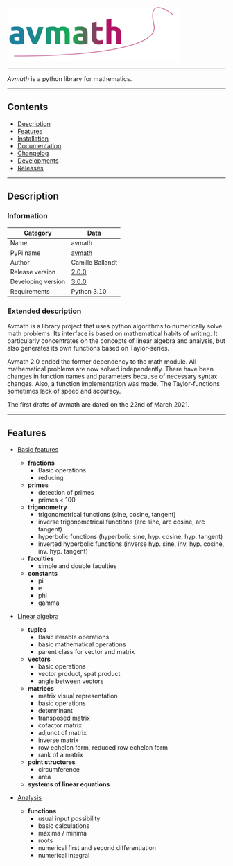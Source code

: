 <img src="docs/avmath.svg" width="400" title="avmath">

---

_Avmath_ is a python library for mathematics. 

---
## Contents

* [Description](#description)
* [Features](#features)
* [Installation](https://github.com/ballandt/avmath/blob/master/docs/README.md#installation)
* [Documentation](https://github.com/ballandt/avmath/tree/master/docs)
* [Changelog](https://github.com/ballandt/avmath/blob/master/CHANGELOG.md)
* [Developments](https://github.com/ballandt/avmath/blob/master/DEVELOPMENTS.md)
* [Releases](https://www.github.com/ballandt/avmath/releases)
---

## Description
### Information

Category | Data
------------ | -------------
Name | avmath
PyPi name  | [avmath](https://pypi.org/project/avmath/)
Author | Camillo Ballandt
Release version | [2.0.0](https://www.github.com/ballandt/avmath/releases/tag/v2.0.0)
Developing version | [3.0.0](https://github.com/ballandt/avmath/blob/master/DEVELOPMENTS.md)
Requirements | Python 3.10

### Extended description

Avmath is a library project that uses python algorithms to numerically solve
math problems. Its interface is based on mathematical habits of
writing. It particularly concentrates on the concepts of linear algebra
and analysis, but also generates its own functions based on Taylor-series.

Avmath 2.0 ended the former dependency to the math module. All mathematical
problems are now solved independently. There have been changes in function
names and parameters because of necessary syntax changes. Also, a function
implementation was made. The Taylor-functions sometimes lack of speed and
accuracy.

The first drafts of avmath are dated on the 22nd of March 2021.

---
## Features

* [Basic features](https://www.github.com/ballandt/avmath/blob/master/scr/avmath/__init__.py)
  * __fractions__
    * Basic operations
    * reducing
  * __primes__
    * detection of primes
    * primes < 100
  * __trigonometry__
    * trigonometrical functions (sine, cosine, tangent)
    * inverse trigonometrical functions (arc sine, arc cosine, arc tangent)
    * hyperbolic functions (hyperbolic sine, hyp. cosine, hyp. tangent)
    * inverted hyperbolic functions (inverse hyp. sine, inv. hyp. cosine, inv. hyp. tangent)
  * __faculties__
    * simple and double faculties
  * __constants__
    * pi
    * e
    * phi
    * gamma

* [Linear algebra](https://www.github.com/ballandt/avmath/blob/master/src/avmath/algebra.py)
  * __tuples__
    * Basic iterable operations
    * basic mathematical operations
    * parent class for vector and matrix
  * __vectors__
    * basic operations
    * vector product, spat product
    * angle between vectors
  * __matrices__
    * matrix visual representation
    * basic operations
    * determinant
    * transposed matrix
    * cofactor matrix
    * adjunct of matrix
    * inverse matrix
    * row echelon form, reduced row echelon form
    * rank of a matrix
  * __point structures__
    * circumference
    * area
  * __systems of linear equations__

* [Analysis](https://www.github.com/ballandt/avmath/blob/master/src/avmath/analysis.py)
  * __functions__
    * usual input possibility
    * basic calculations
    * maxima / minima
    * roots
    * numerical first and second differentiation
    * numerical integral